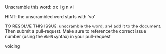 Unscramble this word: o c i g n v i

HINT: the unscrambled word starts with 'vo'



TO RESOLVE THIS ISSUE: unscramble the word, and add it to the document. Then submit a pull-request.  Make sure to reference the correct issue  number (using the `#NNN` syntax) in your pull-request. 




voicing
